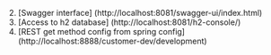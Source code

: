 2. [Swagger interface] (http://localhost:8081/swagger-ui/index.html)
3. [Access to h2 database] (http://localhost:8081/h2-console/)
4. [REST get method config from spring config] (http://localhost:8888/customer-dev/development)